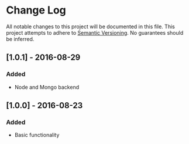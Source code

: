 # Change Log
All notable changes to this project will be documented in this file.
This project attempts to adhere to [Semantic Versioning](http://semver.org/).
No guarantees should be inferred.

## [1.0.1] - 2016-08-29
### Added
- Node and Mongo backend

## [1.0.0] - 2016-08-23
### Added
- Basic functionality
